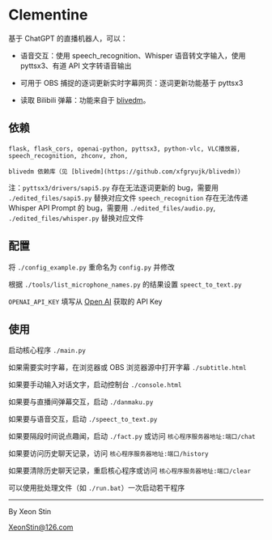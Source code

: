 # Clementine

基于 ChatGPT 的直播机器人，可以：

* 语音交互：使用 speech_recognition、Whisper 语音转文字输入，使用 pyttsx3、有道 API 文字转语音输出

* 可用于 OBS 捕捉的逐词更新实时字幕网页：逐词更新功能基于 pyttsx3

* 读取 Bilibili 弹幕：功能来自于 [blivedm](https://github.com/xfgryujk/blivedm)。

## 依赖

    flask, flask_cors, openai-python, pyttsx3, python-vlc, VLC播放器, speech_recognition, zhconv, zhon,

    blivedm 依赖库（见 [blivedm](https://github.com/xfgryujk/blivedm)）

注：`pyttsx3/drivers/sapi5.py` 存在无法逐词更新的 bug，需要用 `./edited_files/sapi5.py` 替换对应文件
`speech_recognition` 存在无法传递 Whisper API Prompt 的 bug，需要用 `./edited_files/audio.py`, `./edited_files/whisper.py` 替换对应文件

## 配置

将 `./config_example.py` 重命名为 `config.py` 并修改

根据 `./tools/list_microphone_names.py` 的结果设置 `speect_to_text.py`

`OPENAI_API_KEY` 填写从 [Open AI](https://platform.openai.com/account/api-keys) 获取的 API Key

## 使用

启动核心程序 `./main.py`

如果需要实时字幕，在浏览器或 OBS 浏览器源中打开字幕 `./subtitle.html`

如果要手动输入对话文字，启动控制台 `./console.html`

如果要与直播间弹幕交互，启动 `./danmaku.py`

如果要与语音交互，启动 `./speect_to_text.py`

如果要隔段时间说点趣闻，启动 `./fact.py` 或访问 `核心程序服务器地址:端口/chat`

如果要访问历史聊天记录，访问 `核心程序服务器地址:端口/history`

如果要清除历史聊天记录，重启核心程序或访问 `核心程序服务器地址:端口/clear`

可以使用批处理文件（如 `./run.bat`）一次启动若干程序

---

By Xeon Stin

XeonStin@126.com

